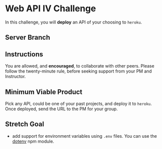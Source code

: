 # Web API IV Challenge

In this challenge, you will **deploy** an API of your choosing to `heroku`.

## Server Branch

## Instructions

You are allowed, and **encouraged**, to collaborate with other peers. Please follow the twenty-minute rule, before seeking support from your PM and Instructor.

## Minimum Viable Product

Pick any API, could be one of your past projects, and deploy it to `heroku`. Once deployed, send the URL to the PM for your group.

## Stretch Goal

- add support for environment variables using `.env` files. You can use the [dotenv](https://www.npmjs.com/package/dotenv) npm module.
